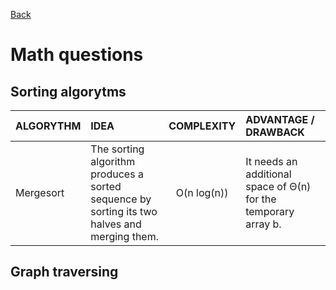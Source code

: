 [Back](../README.md)

# Math questions

## Sorting algorytms

| ALGORYTHM | IDEA | COMPLEXITY | ADVANTAGE / DRAWBACK |
| :-------- | :--- | :--------: | :------------------- |
| Mergesort | The sorting algorithm produces a sorted sequence by sorting its two halves and merging them. | O(n log(n)) | It needs an additional space of Θ(n) for the temporary array b. |

## Graph traversing
